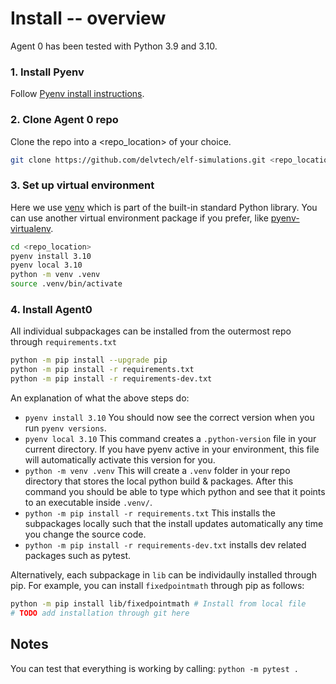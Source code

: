 # Install -- overview

Agent 0 has been tested with Python 3.9 and 3.10.

### 1. Install Pyenv

Follow [Pyenv install instructions](https://github.com/pyenv/pyenv#installation).

### 2. Clone Agent 0 repo

Clone the repo into a <repo_location> of your choice.
```bash
git clone https://github.com/delvtech/elf-simulations.git <repo_location>
```

### 3. Set up virtual environment

Here we use [venv](https://docs.python.org/3/library/venv.html) which is part of the built-in standard Python library. You can use another virtual environment package if you prefer, like [pyenv-virtualenv](https://github.com/pyenv/pyenv-virtualenv).

```bash
cd <repo_location>
pyenv install 3.10
pyenv local 3.10
python -m venv .venv
source .venv/bin/activate
```

### 4. Install Agent0

All individual subpackages can be installed from the outermost repo through `requirements.txt`

```bash
python -m pip install --upgrade pip
python -m pip install -r requirements.txt
python -m pip install -r requirements-dev.txt
```

An explanation of what the above steps do:
- `pyenv install 3.10` You should now see the correct version when you run `pyenv versions`.
- `pyenv local 3.10` This command creates a `.python-version` file in your current directory. If you have pyenv active in your environment, this file will automatically activate this version for you.
- `python -m venv .venv` This will create a `.venv` folder in your repo directory that stores the local python build & packages. After this command you should be able to type which python and see that it points to an executable inside `.venv/`.
- `python -m pip install -r requirements.txt` This installs the subpackages locally such that the install updates automatically any time you change the source code.
- `python -m pip install -r requirements-dev.txt` installs dev related packages such as pytest.

Alternatively, each subpackage in `lib` can be individaully installed through pip. For example, you can install `fixedpointmath` through pip as follows:
```bash
python -m pip install lib/fixedpointmath # Install from local file
# TODO add installation through git here
```


## Notes

You can test that everything is working by calling: `python -m pytest .`
